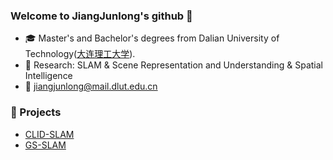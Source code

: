 ### Welcome to JiangJunlong's github 👋

- :mortar_board: Master's and Bachelor's degrees from Dalian University of Technology([大连理工大学](https://www.dlut.edu.cn/)).
- :microscope: Research: SLAM & Scene Representation and Understanding & Spatial Intelligence
- :e-mail: jiangjunlong@mail.dlut.edu.cn

### 🚀 Projects
- [CLID-SLAM](https://github.com/DUTRobot/CLID-SLAM)  
- [GS-SLAM](https://github.com/jiang-junlong/GS-SLAM)

<!--  
- :house: [Homepage](https://jiang-junlong.github.io/)  
- :heart: Enjoy what you do~
-->   
<!-- 
:black_nib: [CSDN](https://blog.csdn.net/tfb760)  :mortar_board: [ResearchGate](https://www.researchgate.net/profile/Yan-Dong-26) 
[![Jiang's GitHub stats](https://github-readme-stats.vercel.app/api?username=jiang-junlong)](https://github.com/anuraghazra/github-readme-stats)
-->

<!--
备份链接
知乎教程：https://zhuanlan.zhihu.com/p/454597068
[![LarryDong's GitHub stats](https://github-readme-stats.vercel.app/api?username=LarryDong)](https://github.com/anuraghazra/github-readme-stats)
![Metrics](https://metrics.lecoq.io/LarryDong?template=classic&base.community=0&base.metadata=0&introduction=1&base.indepth=false&introduction.title=true&config.timezone=Asia%2FShanghai)
![CSDN 数据](https://stats.justsong.cn/api/csdn?id=tfb760)
-->
